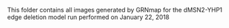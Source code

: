This folder contains all images generated by GRNmap for the dMSN2-YHP1 edge deletion model run performed on January 22, 2018
